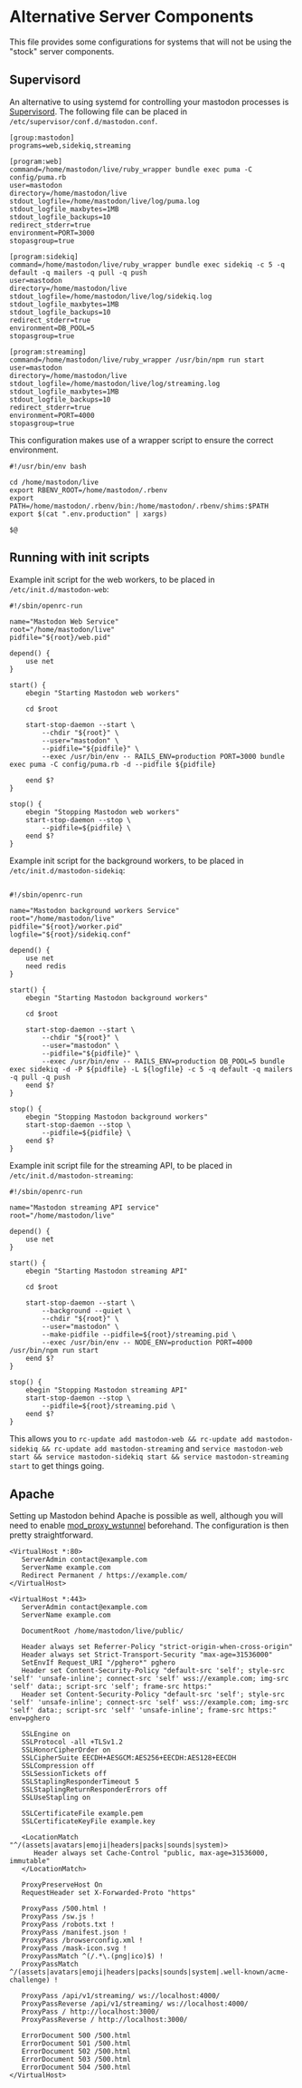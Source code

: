 Alternative Server Components
=============================

This file provides some configurations for systems that will not be using
the "stock" server components.

## Supervisord

An alternative to using systemd for controlling your mastodon processes is
[Supervisord](http://supervisord.org/). The following file can be placed in
`/etc/supervisor/conf.d/mastodon.conf`.

```
[group:mastodon]
programs=web,sidekiq,streaming

[program:web]
command=/home/mastodon/live/ruby_wrapper bundle exec puma -C config/puma.rb
user=mastodon
directory=/home/mastodon/live
stdout_logfile=/home/mastodon/live/log/puma.log
stdout_logfile_maxbytes=1MB
stdout_logfile_backups=10
redirect_stderr=true
environment=PORT=3000
stopasgroup=true

[program:sidekiq]
command=/home/mastodon/live/ruby_wrapper bundle exec sidekiq -c 5 -q default -q mailers -q pull -q push
user=mastodon
directory=/home/mastodon/live
stdout_logfile=/home/mastodon/live/log/sidekiq.log
stdout_logfile_maxbytes=1MB
stdout_logfile_backups=10
redirect_stderr=true
environment=DB_POOL=5
stopasgroup=true

[program:streaming]
command=/home/mastodon/live/ruby_wrapper /usr/bin/npm run start
user=mastodon
directory=/home/mastodon/live
stdout_logfile=/home/mastodon/live/log/streaming.log
stdout_logfile_maxbytes=1MB
stdout_logfile_backups=10
redirect_stderr=true
environment=PORT=4000
stopasgroup=true
```

This configuration makes use of a wrapper script to ensure the correct
environment.

```shell
#!/usr/bin/env bash

cd /home/mastodon/live
export RBENV_ROOT=/home/mastodon/.rbenv
export PATH=/home/mastodon/.rbenv/bin:/home/mastodon/.rbenv/shims:$PATH
export $(cat ".env.production" | xargs)

$@
```

## Running with init scripts

Example init script for the web workers, to be placed in `/etc/init.d/mastodon-web`:

```
#!/sbin/openrc-run

name="Mastodon Web Service"
root="/home/mastodon/live"
pidfile="${root}/web.pid"

depend() {
    use net
}

start() {
    ebegin "Starting Mastodon web workers"

    cd $root

    start-stop-daemon --start \
        --chdir "${root}" \
        --user="mastodon" \
        --pidfile="${pidfile}" \
        --exec /usr/bin/env -- RAILS_ENV=production PORT=3000 bundle exec puma -C config/puma.rb -d --pidfile ${pidfile}

    eend $?
}

stop() {
    ebegin "Stopping Mastodon web workers"
    start-stop-daemon --stop \
        --pidfile=${pidfile} \
    eend $?
}

```

Example init script for the background workers, to be placed in `/etc/init.d/mastodon-sidekiq`:

```

#!/sbin/openrc-run

name="Mastodon background workers Service"
root="/home/mastodon/live"
pidfile="${root}/worker.pid"
logfile="${root}/sidekiq.conf"

depend() {
    use net
    need redis
}

start() {
    ebegin "Starting Mastodon background workers"

    cd $root

    start-stop-daemon --start \
        --chdir "${root}" \
        --user="mastodon" \
        --pidfile="${pidfile}" \
        --exec /usr/bin/env -- RAILS_ENV=production DB_POOL=5 bundle exec sidekiq -d -P ${pidfile} -L ${logfile} -c 5 -q default -q mailers -q pull -q push
    eend $?
}

stop() {
    ebegin "Stopping Mastodon background workers"
    start-stop-daemon --stop \
        --pidfile=${pidfile} \
    eend $?
}

```

Example init script file for the streaming API, to be placed in `/etc/init.d/mastodon-streaming`:

```
#!/sbin/openrc-run

name="Mastodon streaming API service"
root="/home/mastodon/live"

depend() {
    use net
}

start() {
    ebegin "Starting Mastodon streaming API"

    cd $root

    start-stop-daemon --start \
        --background --quiet \
        --chdir "${root}" \
        --user="mastodon" \
        --make-pidfile --pidfile=${root}/streaming.pid \
        --exec /usr/bin/env -- NODE_ENV=production PORT=4000 /usr/bin/npm run start
    eend $?
}

stop() {
    ebegin "Stopping Mastodon streaming API"
    start-stop-daemon --stop \
        --pidfile=${root}/streaming.pid \
    eend $?
}
```

This allows you to `rc-update add mastodon-web && rc-update add mastodon-sidekiq && rc-update add mastodon-streaming` and `service mastodon-web start && service mastodon-sidekiq start && service mastodon-streaming start` to get things going.

## Apache

Setting up Mastodon behind Apache is possible as well, although you will need to enable [mod_proxy_wstunnel](https://httpd.apache.org/docs/trunk/mod/mod_proxy_wstunnel.html) beforehand. The configuration is then pretty straightforward.

```
<VirtualHost *:80>
   ServerAdmin contact@example.com
   ServerName example.com
   Redirect Permanent / https://example.com/
</VirtualHost>

<VirtualHost *:443>
   ServerAdmin contact@example.com
   ServerName example.com

   DocumentRoot /home/mastodon/live/public/

   Header always set Referrer-Policy "strict-origin-when-cross-origin"
   Header always set Strict-Transport-Security "max-age=31536000"
   SetEnvIf Request_URI "/pghero*" pghero
   Header set Content-Security-Policy "default-src 'self'; style-src 'self' 'unsafe-inline'; connect-src 'self' wss://example.com; img-src 'self' data:; script-src 'self'; frame-src https:"
   Header set Content-Security-Policy "default-src 'self'; style-src 'self' 'unsafe-inline'; connect-src 'self' wss://example.com; img-src 'self' data:; script-src 'self' 'unsafe-inline'; frame-src https:" env=pghero

   SSLEngine on
   SSLProtocol -all +TLSv1.2
   SSLHonorCipherOrder on
   SSLCipherSuite EECDH+AESGCM:AES256+EECDH:AES128+EECDH
   SSLCompression off
   SSLSessionTickets off
   SSLStaplingResponderTimeout 5
   SSLStaplingReturnResponderErrors off
   SSLUseStapling on

   SSLCertificateFile example.pem
   SSLCertificateKeyFile example.key
   
   <LocationMatch "^/(assets|avatars|emoji|headers|packs|sounds|system)>
      Header always set Cache-Control "public, max-age=31536000, immutable"
   </LocationMatch>

   ProxyPreserveHost On
   RequestHeader set X-Forwarded-Proto "https"
   
   ProxyPass /500.html !
   ProxyPass /sw.js !
   ProxyPass /robots.txt !
   ProxyPass /manifest.json !
   ProxyPass /browserconfig.xml !
   ProxyPass /mask-icon.svg !
   ProxyPassMatch ^(/.*\.(png|ico)$) !
   ProxyPassMatch ^/(assets|avatars|emoji|headers|packs|sounds|system|.well-known/acme-challenge) !
   
   ProxyPass /api/v1/streaming/ ws://localhost:4000/
   ProxyPassReverse /api/v1/streaming/ ws://localhost:4000/
   ProxyPass / http://localhost:3000/
   ProxyPassReverse / http://localhost:3000/

   ErrorDocument 500 /500.html
   ErrorDocument 501 /500.html
   ErrorDocument 502 /500.html
   ErrorDocument 503 /500.html
   ErrorDocument 504 /500.html
</VirtualHost>
```
